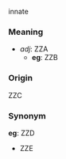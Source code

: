 innate
### Meaning
+ _adj_: ZZA
    + __eg__: ZZB

### Origin

ZZC

### Synonym

__eg__: ZZD

+ ZZE


